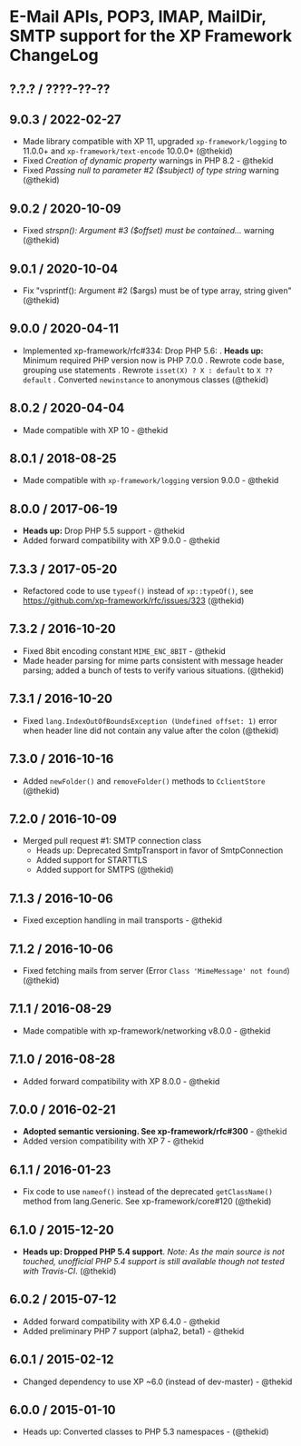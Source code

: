 E-Mail APIs, POP3, IMAP, MailDir, SMTP support for the XP Framework ChangeLog
=============================================================================

## ?.?.? / ????-??-??

## 9.0.3 / 2022-02-27

* Made library compatible with XP 11, upgraded `xp-framework/logging` to
  11.0.0+ and `xp-framework/text-encode` 10.0.0+
  (@thekid)
* Fixed *Creation of dynamic property* warnings in PHP 8.2 - @thekid
* Fixed *Passing null to parameter #2 ($subject) of type string* warning
  (@thekid)

## 9.0.2 / 2020-10-09

* Fixed *strspn(): Argument #3 ($offset) must be contained...* warning
  (@thekid)

## 9.0.1 / 2020-10-04

* Fix "vsprintf(): Argument #2 ($args) must be of type array, string given"
  (@thekid)

## 9.0.0 / 2020-04-11

* Implemented xp-framework/rfc#334: Drop PHP 5.6:
  . **Heads up:** Minimum required PHP version now is PHP 7.0.0
  . Rewrote code base, grouping use statements
  . Rewrote `isset(X) ? X : default` to `X ?? default`
  . Converted `newinstance` to anonymous classes
  (@thekid)

## 8.0.2 / 2020-04-04

* Made compatible with XP 10 - @thekid

## 8.0.1 / 2018-08-25

* Made compatible with `xp-framework/logging` version 9.0.0 - @thekid

## 8.0.0 / 2017-06-19

* **Heads up:** Drop PHP 5.5 support - @thekid
* Added forward compatibility with XP 9.0.0 - @thekid

## 7.3.3 / 2017-05-20

* Refactored code to use `typeof()` instead of `xp::typeOf()`, see
  https://github.com/xp-framework/rfc/issues/323
  (@thekid)

## 7.3.2 / 2016-10-20

* Fixed 8bit encoding constant `MIME_ENC_8BIT` - @thekid
* Made header parsing for mime parts consistent with message header
  parsing; added a bunch of tests to verify various situations.
  (@thekid)

## 7.3.1 / 2016-10-20

* Fixed `lang.IndexOutOfBoundsException (Undefined offset: 1)` error
  when header line did not contain any value after the colon
  (@thekid)

## 7.3.0 / 2016-10-16

* Added `newFolder()` and `removeFolder()` methods to `CclientStore`
  (@thekid)

## 7.2.0 / 2016-10-09

* Merged pull request #1: SMTP connection class
  - Heads up: Deprecated SmtpTransport in favor of SmtpConnection
  - Added support for STARTTLS
  - Added support for SMTPS
  (@thekid)

## 7.1.3 / 2016-10-06

* Fixed exception handling in mail transports - @thekid

## 7.1.2 / 2016-10-06

* Fixed fetching mails from server (Error `Class 'MimeMessage' not found`)
  (@thekid)

## 7.1.1 / 2016-08-29

* Made compatible with xp-framework/networking v8.0.0 - @thekid

## 7.1.0 / 2016-08-28

* Added forward compatibility with XP 8.0.0 - @thekid

## 7.0.0 / 2016-02-21

* **Adopted semantic versioning. See xp-framework/rfc#300** - @thekid 
* Added version compatibility with XP 7 - @thekid

## 6.1.1 / 2016-01-23

* Fix code to use `nameof()` instead of the deprecated `getClassName()`
  method from lang.Generic. See xp-framework/core#120
  (@thekid)

## 6.1.0 / 2015-12-20

* **Heads up: Dropped PHP 5.4 support**. *Note: As the main source is not
  touched, unofficial PHP 5.4 support is still available though not tested
  with Travis-CI*.
  (@thekid)

## 6.0.2 / 2015-07-12

* Added forward compatibility with XP 6.4.0 - @thekid
* Added preliminary PHP 7 support (alpha2, beta1) - @thekid

## 6.0.1 / 2015-02-12

* Changed dependency to use XP ~6.0 (instead of dev-master) - @thekid

## 6.0.0 / 2015-01-10

* Heads up: Converted classes to PHP 5.3 namespaces - (@thekid)

